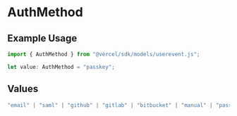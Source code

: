 # AuthMethod

## Example Usage

```typescript
import { AuthMethod } from "@vercel/sdk/models/userevent.js";

let value: AuthMethod = "passkey";
```

## Values

```typescript
"email" | "saml" | "github" | "gitlab" | "bitbucket" | "manual" | "passkey" | "otp" | "sms" | "invite" | "google"
```